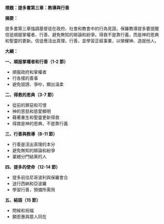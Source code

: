 **標題：提多書第三章：教導與行善**

**摘要：**

提多書第三章強調基督徒在政府、社會和教會中的行為見證。保羅教導提多要提醒信徒順服掌權者、行善、避免無知的辯論和紛爭。得救不是靠行義，而是神的恩典和聖靈的更新。信徒應活出真理，行善，並學習正經事業，以榮耀神、造就他人。

**大綱：**

**一、順服掌權者和行善（1-2 節）**
* 順服政府和掌權者
* 行各樣的善事
* 避免毀謗、爭吵，顯出溫柔

**二、得救的恩典（3-7 節）**
* 從前的罪惡和可恨
* 神的恩慈和慈愛顯明
* 藉著重生和聖靈更新得救
* 得救是神的恩典，不是靠行義

**三、行善與教導（8-11 節）**
* 行善是活出真理的本分
* 避免無知的辯論和紛爭
* 棄絕分門結黨的人

**四、提多的使命（12-14 節）**
* 提多前往尼哥波利與保羅會合
* 送行西納和亞波羅
* 學習行善，預備所需用

**五、結語（15 節）**
* 問候和祝福
* 願恩惠與眾人同在